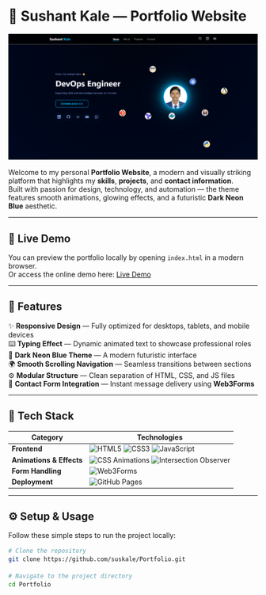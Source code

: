 # 🌌 Sushant Kale — Portfolio Website

![Portfolio Preview](cp.png)

Welcome to my personal **Portfolio Website**, a modern and visually striking platform that highlights my **skills**, **projects**, and **contact information**.  
Built with passion for design, technology, and automation — the theme features smooth animations, glowing effects, and a futuristic **Dark Neon Blue** aesthetic.

---

## 🔗 Live Demo
You can preview the portfolio locally by opening `index.html` in a modern browser.  
Or access the online demo here: [Live Demo](https://suskale.github.io/Portfolio/)

---

## 🚀 Features

✨ **Responsive Design** — Fully optimized for desktops, tablets, and mobile devices  
⌨️ **Typing Effect** — Dynamic animated text to showcase professional roles  
🎨 **Dark Neon Blue Theme** — A modern futuristic interface  
🌍 **Smooth Scrolling Navigation** — Seamless transitions between sections  
⚙️ **Modular Structure** — Clean separation of HTML, CSS, and JS files  
📧 **Contact Form Integration** — Instant message delivery using **Web3Forms**  

---

## 🧠 Tech Stack

| Category | Technologies |
|-----------|---------------|
| **Frontend** | ![HTML5](https://img.shields.io/badge/HTML5-%23E34F26.svg?style=for-the-badge&logo=html5&logoColor=white) ![CSS3](https://img.shields.io/badge/CSS3-%231572B6.svg?style=for-the-badge&logo=css3&logoColor=white) ![JavaScript](https://img.shields.io/badge/JavaScript-%23F7DF1E.svg?style=for-the-badge&logo=javascript&logoColor=black) |
| **Animations & Effects** | ![CSS Animations](https://img.shields.io/badge/CSS_Animations-%2300BFFF.svg?style=for-the-badge&logo=css3&logoColor=white) ![Intersection Observer](https://img.shields.io/badge/Intersection_Observer-%23009688.svg?style=for-the-badge) |
| **Form Handling** | ![Web3Forms](https://img.shields.io/badge/Web3Forms-%2300C4CC.svg?style=for-the-badge&logo=web3.js&logoColor=white) |
| **Deployment** | ![GitHub Pages](https://img.shields.io/badge/GitHub_Pages-%23121011.svg?style=for-the-badge&logo=githubpages&logoColor=white) |

---

## ⚙️ Setup & Usage

Follow these simple steps to run the project locally:

```bash
# Clone the repository
git clone https://github.com/suskale/Portfolio.git

# Navigate to the project directory
cd Portfolio

